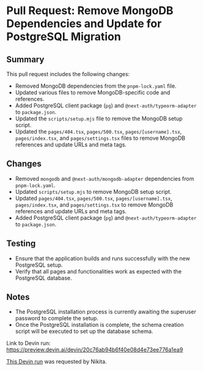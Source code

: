 # Pull Request: Remove MongoDB Dependencies and Update for PostgreSQL Migration

## Summary
This pull request includes the following changes:
- Removed MongoDB dependencies from the `pnpm-lock.yaml` file.
- Updated various files to remove MongoDB-specific code and references.
- Added PostgreSQL client package (`pg`) and `@next-auth/typeorm-adapter` to `package.json`.
- Updated the `scripts/setup.mjs` file to remove the MongoDB setup script.
- Updated the `pages/404.tsx`, `pages/500.tsx`, `pages/[username].tsx`, `pages/index.tsx`, and `pages/settings.tsx` files to remove MongoDB references and update URLs and meta tags.

## Changes
- Removed `mongodb` and `@next-auth/mongodb-adapter` dependencies from `pnpm-lock.yaml`.
- Updated `scripts/setup.mjs` to remove MongoDB setup script.
- Updated `pages/404.tsx`, `pages/500.tsx`, `pages/[username].tsx`, `pages/index.tsx`, and `pages/settings.tsx` to remove MongoDB references and update URLs and meta tags.
- Added PostgreSQL client package (`pg`) and `@next-auth/typeorm-adapter` to `package.json`.

## Testing
- Ensure that the application builds and runs successfully with the new PostgreSQL setup.
- Verify that all pages and functionalities work as expected with the PostgreSQL database.

## Notes
- The PostgreSQL installation process is currently awaiting the superuser password to complete the setup.
- Once the PostgreSQL installation is complete, the schema creation script will be executed to set up the database schema.

Link to Devin run: https://preview.devin.ai/devin/20c76ab94b6f40e08d4e73ee776a1ea9

[This Devin run](https://preview.devin.ai/devin/20c76ab94b6f40e08d4e73ee776a1ea9) was requested by Nikita.
